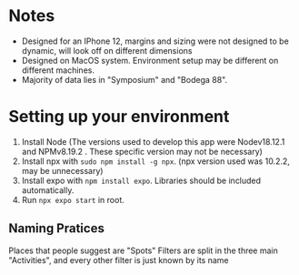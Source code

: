 # Notes

-   Designed for an IPhone 12, margins and sizing were not designed to be dynamic, will look off on different dimensions
-   Designed on MacOS system. Environment setup may be different on different machines.
-   Majority of data lies in "Symposium" and "Bodega 88".

# Setting up your environment

1. Install Node (The versions used to develop this app were Nodev18.12.1 and NPMv8.19.2 . These specific version may not be necessary)
2. Install npx with `sudo npm install -g npx`. (npx version used was 10.2.2, may be unnecessary)
3. Install expo with `npm install expo`. Libraries should be included automatically.
4. Run `npx expo start` in root.

## Naming Pratices

Places that people suggest are "Spots"
Filters are split in the three main "Activities", and every other filter is just known by its name
